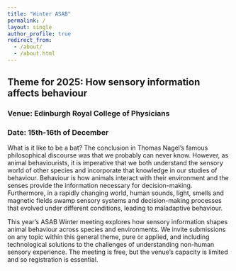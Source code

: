 ```yaml
---
title: "Winter ASAB"
permalink: /
layout: single
author_profile: true
redirect_from: 
  - /about/
  - /about.html
---
```

## Theme for 2025: How sensory information affects behaviour

### Venue: Edinburgh Royal College of Physicians
### Date: 15th-16th of December

What is it like to be a bat? The conclusion in Thomas Nagel’s famous philosophical discourse was that we probably can never know. However, as animal behaviourists, it is imperative that we both understand the sensory world of other species and incorporate that knowledge in our studies of behaviour. Behaviour is how animals interact with their environment and the senses provide the information necessary for decision-making. Furthermore, in a rapidly changing world, human sounds, light, smells and magnetic fields swamp sensory systems and decision-making processes that evolved under different conditions, leading to maladaptive behaviour. 

This year’s ASAB Winter meeting explores how sensory information shapes animal behaviour across species and environments. We invite submissions on any topic within this general theme, pure or applied, and including technological solutions to the challenges of understanding non-human sensory experience. The meeting is free, but the venue’s capacity is limited and so registration is essential. 
